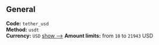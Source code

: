 ## General 
**Code:** `tether_usd`  
**Method:** `usdt`  
**Currency:** `USD` [show -->]() 
**Amount limits:** from `10`  to `21943`  USD 